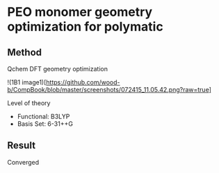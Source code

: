 # PEO monomer geometry optimization for polymatic

## Method

Qchem DFT geometry optimization

!(1B1 image1)[https://github.com/wood-b/CompBook/blob/master/screenshots/072415_11.05.42.png?raw=true]

Level of theory
* Functional: B3LYP
* Basis Set: 6-31++G

## Result

Converged
